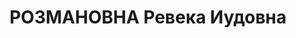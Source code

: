 ---
title: РОЗМАНОВНА Ревека Иудовна
description: "Род. в 1913, Красноярский кр., Ужурский р-н, город Ужур, обр.: среднее,\
  \ троцкист. Проживала: Красноярский кр., г. Красноярск. \n  Арестована 19.06.1936.\
  \ Приговор: ВК ВС СССР, 24.04.1937 – ВМН"
---